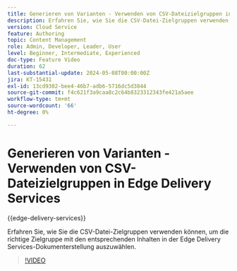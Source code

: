 ```yaml
---
title: Generieren von Varianten - Verwenden von CSV-Dateizielgruppen in Edge Delivery Services
description: Erfahren Sie, wie Sie die CSV-Datei-Zielgruppen verwenden können, um die richtige Zielgruppe mit den entsprechenden Inhalten in der Edge Delivery Services-Dokumenterstellung auszuwählen.
version: Cloud Service
feature: Authoring
topic: Content Management
role: Admin, Developer, Leader, User
level: Beginner, Intermediate, Experienced
doc-type: Feature Video
duration: 62
last-substantial-update: 2024-05-08T00:00:00Z
jira: KT-15431
exl-id: 13cd9302-bee4-46b7-adb6-5716dc5d3844
source-git-commit: f4c621f3a9caa8c2c64b8323312343fe421a5aee
workflow-type: tm+mt
source-wordcount: '66'
ht-degree: 0%

---
```


# Generieren von Varianten - Verwenden von CSV-Dateizielgruppen in Edge Delivery Services

{{edge-delivery-services}}

Erfahren Sie, wie Sie die CSV-Datei-Zielgruppen verwenden können, um die richtige Zielgruppe mit den entsprechenden Inhalten in der Edge Delivery Services-Dokumenterstellung auszuwählen.

>[!VIDEO](https://video.tv.adobe.com/v/3428793/?learn=on)
